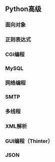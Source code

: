 ## Python高级
### 面向对象
### 正则表达式
### CGI编程
### MySQL
### 网络编程
### SMTP
### 多线程
### XML解析
### GUI编程（Thinter）
### JSON